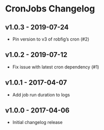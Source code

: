 # CronJobs Changelog

## v1.0.3 - 2019-07-24

* Pin version to v3 of robfig’s cron (#2)

## v1.0.2 - 2019-07-12

* Fix issue with latest cron dependency (#1)

## v1.0.1 - 2017-04-07

* Add job run duration to logs

## v1.0.0 - 2017-04-06

* Initial changelog release
